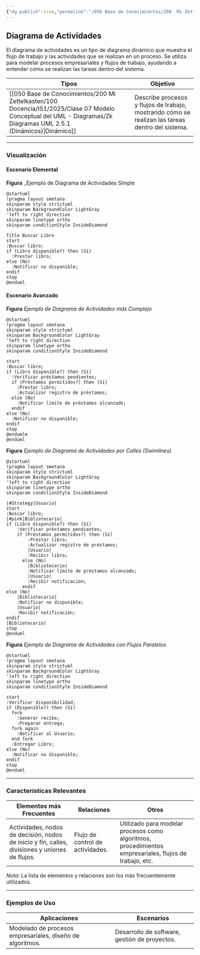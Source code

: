 ```yaml
---
{"dg-publish":true,"permalink":"/050 Base de Conocimientos/200  Mi Zettelkasten/100 Docencia/IS1/2025/Clase 07 Modelo Conceptual del UML - Diagramas/Zk UML Diagrama de Actividades/","tags":["digitalGarden","modeloConceptualUML"]}
---
```


## Diagrama de Actividades

El diagrama de actividades es un tipo de diagrama dinámico que muestra el flujo de trabajo y las actividades que se realizan en un proceso. Se utiliza para modelar procesos empresariales y flujos de trabajo, ayudando a entender cómo se realizan las tareas dentro del sistema.

| Tipos                                                       | Objetivo                                                                                         |
| ----------------------------------------------------------- | ------------------------------------------------------------------------------------------------ |
| [[050 Base de Conocimientos/200  Mi Zettelkasten/100 Docencia/IS1/2025/Clase 07 Modelo Conceptual del UML - Diagramas/Zk Diagramas UML 2.5.1 (Dinámicos)\|Dinámico]] | Describe procesos y flujos de trabajo, mostrando cómo se realizan las tareas dentro del sistema. |

----
### Visualización
#### Escenario Elemental
**Figura**
_Ejemplo de Diagrama de Actividades Simple
```plantuml
@startuml
!pragma layout smetana
skinparam style strictuml
skinparam BackgroundColor LightGray
'left to right direction
skinparam linetype ortho
skinparam conditionStyle InsideDiamond

Title Buscar Libro
start
:Buscar libro;
if (Libro disponible?) then (Sí)
  :Prestar libro;
else (No)
  :Notificar no disponible;
endif
stop
@enduml
```

#### Escenario Avanzado
**Figura**
_Ejemplo de Diagrama de Actividades más Complejo_
```plantuml
@startuml
!pragma layout smetana
skinparam style strictuml
skinparam BackgroundColor LightGray
'left to right direction
skinparam linetype ortho
skinparam conditionStyle InsideDiamond

start
:Buscar libro;
if (Libro disponible?) then (Sí)
  :Verificar préstamos pendientes;
  if (Préstamos permitidos?) then (Sí)
    :Prestar libro;
    :Actualizar registro de préstamos;
  else (No)
    :Notificar límite de préstamos alcanzado;
  endif
else (No)
  :Notificar no disponible;
endif
stop
@endumlm
@enduml
```

**Figura**
_Ejemplo de Diagrama de Actividades por Calles (Swimlines)_
```plantuml
@startuml
!pragma layout smetana
skinparam style strictuml
skinparam BackgroundColor LightGray
'left to right direction
skinparam linetype ortho
skinparam conditionStyle InsideDiamond

|#Strategy|Usuario|
start
:Buscar libro;
|#pink|Bibliotecario|
if (Libro disponible?) then (Sí)
	:Verificar préstamos pendientes;
	if (Préstamos permitidos?) then (Sí)
	    :Prestar libro;
	    :Actualizar registro de préstamos;
	    |Usuario|
	    :Recibir libro;
	  else (No)
		|Bibliotecario|
	    :Notificar límite de préstamos alcanzado;
	    |Usuario|
	    :Recibir notificación;
	  endif
else (No)
	|Bibliotecario|
	:Notificar no disponible;
	|Usuario|
	:Recibir notificación;
endif
|Bibliotecario|
stop
@enduml
```

**Figura**
_Ejemplo de Diagrama de Actividades con Flujos Paralelos_
```plantuml
@startuml
!pragma layout smetana
skinparam style strictuml
skinparam BackgroundColor LightGray
'left to right direction
skinparam linetype ortho
skinparam conditionStyle InsideDiamond

start
:Verificar disponibilidad;
if (Disponible?) then (Sí)
  fork
    :Generar recibo;
    :Preparar entrega;
  fork again
    :Notificar al Usuario;
  end fork
  :Entregar Libro;
else (No)
  :Notificar no disponible;
endif
stop
@enduml

```

----
### Características Relevantes

| Elementos más Frecuentes                                                                       | Relaciones                       | Otros                                                                                                  |
| ---------------------------------------------------------------------------------------------- | -------------------------------- | ------------------------------------------------------------------------------------------------------ |
| Actividades, nodos de decisión, nodos de inicio y fin, calles, divisiones y uniones de flujos. | Flujo de control de actividades. | Utilizado para modelar procesos como algoritmos, procedimientos empresariales, flujos de trabajo, etc. |

_Nota_: La lista de elementos y relaciones son los más frecuentemente utilizados.

----
### Ejemplos de Uso

| Aplicaciones                                              | Escenarios                                    |
| --------------------------------------------------------- | --------------------------------------------- |
| Modelado de procesos empresariales, diseño de algoritmos. | Desarrollo de software, gestión de proyectos. |

